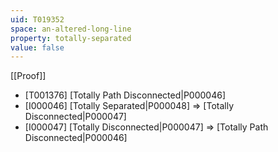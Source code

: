 ```yaml
---
uid: T019352
space: an-altered-long-line
property: totally-separated
value: false
---
```

[[Proof]]

* [T001376] [Totally Path Disconnected|P000046]
* [I000046] [Totally Separated|P000048] => [Totally Disconnected|P000047]
* [I000047] [Totally Disconnected|P000047] => [Totally Path Disconnected|P000046]

